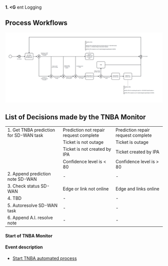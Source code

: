 **1. <G** ent Logging

## Process Workflows

![](../../images/5-TNBA-monitor.png)

## List of Decisions made by the TNBA Monitor


|                                        |                                        |                                    |
|----------------------------------------|----------------------------------------|------------------------------------|
| 1. Get TNBA prediction for SD-WAN task | Prediction not repair request complete | Prediction repair request complete |
|                                        | Ticket is not outage                   | Ticket is outage                   |
|                                        | Ticket is not created by IPA           | Ticket created by IPA              |
|                                        | Confidence level is < 80               | Confidence level is > 80           |
| 2. Append prediction note SD-WAN       | -                                      | -                                  |
| 3. Check status SD-WAN                 | Edge or link not online                | Edge and links online              |
| 4. TBD                                 | -                                      | -                                  |
| 5. Autoresolve SD-WAN task             | -                                      | -                                  |
| 6. Append A.I. resolve note            | -                                      | -                                  |


#### Start of TNBA Monitor
#### Event description
* [Start TNBA automated process](../services/TNBA-monitor/actions/start_tnba_automated_process.md)





